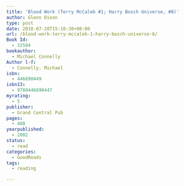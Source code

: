 ```yaml
---
title: 'Blood Work (Terry McCaleb #1; Harry Bosch Universe, #8)'
author: Glenn Dixon
type: post
date: 2018-07-28T15:10:38+00:00
url: /blood-work-terry-mccaleb-1-harry-bosch-universe-8/
Book Id:
  - 32504
bookauthor:
  - Michael Connelly
Author l-f:
  - Connelly, Michael
isbn:
  - 446690449
isbn13:
  - 9780446690447
myrating:
  - 5
publisher:
  - Grand Central Pub
pages:
  - 480
yearpublished:
  - 2002
status:
  - read
categories:
  - GoodReads
tags:
  - reading

---
```

